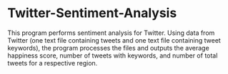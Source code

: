 # Twitter-Sentiment-Analysis
This program performs sentiment analysis for Twitter. Using data from Twitter (one text file containing tweets and one text file containing tweet keywords), the program processes the files and outputs the average happiness score, number of tweets with keywords, and number of total tweets for a respective region.
